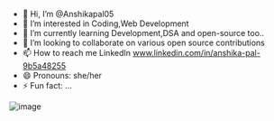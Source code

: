 - 👋 Hi, I’m @Anshikapal05
- 👀 I’m interested in Coding,Web Development
- 🌱 I’m currently learning Development,DSA and open-source too..
- 💞️ I’m looking to collaborate on various open source contributions
- 📫 How to reach me LinkedIn www.linkedin.com/in/anshika-pal-9b5a48255
- 😄 Pronouns: she/her
- ⚡ Fun fact: ...

<!---
Anshikapal05/Anshikapal05 is a ✨ special ✨ repository because its `README.md` (this file) appears on your GitHub profile.
You can click the Preview link to take a look at your changes.
--->
![image](https://github.com/user-attachments/assets/b905dfde-8607-46b8-8660-278c41c079a5)
